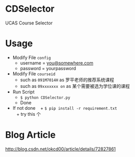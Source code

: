 # CDSelector
UCAS Course Selector

# Usage
+ Modify File `config`
    + username = you@somewhere.com
    + password = yourpassword
+ Modify File `courseid`
    + such as `091M7014H` as 罗平老师的推荐系统课程
    + such as `09xxxxxxx on` as 某个需要被选为学位课的课程
+ Run Script 
    + `$ python CDSelector.py`
    + Done
+ If not done 
    + `$ pip install -r requirement.txt`  
    + try this 个

# Blog Article
http://blog.csdn.net/okcd00/article/details/72827861
